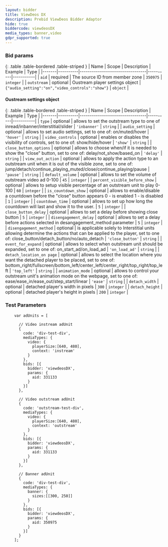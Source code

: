 ```yaml
---
layout: bidder
title: ViewDeos DX
description: Prebid ViewDeos Bidder Adaptor
hide: true
biddercode: viewdeosDX
media_types: banner,video
gdpr_supported: true
---
```


### Bid params

{: .table .table-bordered .table-striped }
| Name  | Scope    | Description                     | Example  | Type      |
|-------|----------|---------------------------------|----------|-----------|
| `aid` | required | The source ID from member zone | `350975` | `integer` |
| `outstream` | optional | Oustream player settings object | `{"audio_setting":"on","video_controls":"show"}` | `object` |

#### Oustream settings object

{: .table .table-bordered .table-striped }
| Name  | Scope    | Description                     | Example  | Type      |
|-------|----------|---------------------------------|----------|-----------|
| `type` | optional | allows to set the outstream type to one of inread/inbanner/interstitial/slider  | `'inbanner'` | `string` |
| `audio_setting` | optional | allows to set audio settings, set to one of: on/muted/hover  | `'hover'` | `string` |
| `video_controls` | optional |  enables or disables the visibility of controls, set to one of: show/hide/hover | `'show'` | `string` |
| `close_button_options` | optional |  allows to choose when/if it is needed to show the "close" button, set to one of: delay/not_show/based_on | `'delay'` | `string` |
| `view_out_action` | optional |  allows to apply the action type to an outstream unit when it is out of the visible zone, set to one of: jump/detach/continue_playing_muted/close/continue_playing/pause | `'pause'` | `string` |
| `default_volume` | optional | allows to set the volume of outstream video ad 0-100 | `45` | `integer` |
| `percent_visible_before_show` | optional | allows to setup visible percentage of an outstream unit to play 0-100 | `60` | `integer` |
| `is_countdown_show` | optional | allows to enable/disable a countdown before the "close" button appears 0 - is enabled 1 - is disabled | `1` | `integer` |
| `countdown_time` | optional | allows to set up how long the countdown will last and show it to the user. | `5` | `integer` |
| `close_button_delay` | optional | allows to set a delay before showing close button | `5` | `integer` |
| `disengagement_delay` | optional | allows to set a delay before actions selected in desangagement_method parameter | `5` | `integer` |
| `disengagement_method` | optional | is applicable solely to Interstitial units allowing determine the actions that can be applied to the player, set to one of: close_button/detach_button/no/auto_detach | `'close_button'` | `string` |
| `event_for_expand` | optional | allows to select when outstream unit should be expanded, set to one of: on_start_ad/on_load_ad | `'on_load_ad'` | `string` |
| `detach_location_on page` | optional | allows to select the location where you want the detached player to be placed, set to one of: bottom_right/fullscreen/bottom_left/center_left/center_right/top_right/top_left | `'top_left'` | `string` |
| `animation_mode` | optional | allows to control your outstream unit's animation mode on the webpage, set to one of: ease/ease_in/ease_out/step_start/linear | `'ease'` | `string` |
| `detach_width` | optional | detached player's width in pixels | `300` | `integer` |
| `detach_height` | optional | detached player's height in pixels | `200` | `integer` |

### Test Parameters
```
    var adUnits = [

      // Video instream adUnit
      {
        code: 'div-test-div',
        mediaTypes: {
          video: {
            playerSize:[640, 480],
            context: 'instream'
          }
        },
        bids: [{
          bidder: 'viewdeosDX',
          params: {
            aid: 331133
          }
        }]
      },

      // Video outstream adUnit
      {
        code: 'outstream-test-div',
        mediaTypes: {
          video: {
            playerSize:[640, 480],
            context: 'outstream'
          }
        },
        bids: [{
          bidder: 'viewdeosDX',
          params: {
            aid: 331133
          }
        }]
      },

      // Banner adUnit
      {
        code: 'div-test-div',
        mediaTypes: {
          banner: {
            sizes:[[300, 250]]
          }
        },
        bids: [{
          bidder: 'viewdeosDX',
          params: {
            aid: 350975
          }
        }]
      }
    ];
```
